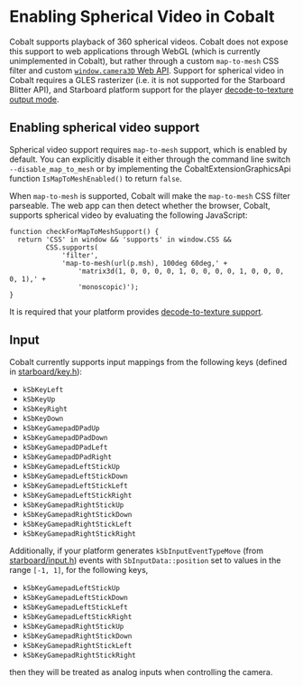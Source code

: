 # Enabling Spherical Video in Cobalt

Cobalt supports playback of 360 spherical videos.  Cobalt does not expose
this support to web applications through WebGL (which is currently
unimplemented in Cobalt), but rather through a custom `map-to-mesh` CSS
filter and custom [`window.camera3D` Web API](../dom/camera_3d.idl). Support
for spherical video in Cobalt requires a GLES rasterizer (i.e. it is not
supported for the Starboard Blitter API), and Starboard platform support for
the player
[decode-to-texture output mode](../../starboard/doc/howto_decode_to_texture.md).

## Enabling spherical video support

Spherical video support requires `map-to-mesh` support, which is enabled by
default. You can explicitly disable it either through the command line switch
`--disable_map_to_mesh` or by implementing the CobaltExtensionGraphicsApi
function `IsMapToMeshEnabled()` to return `false`.

When `map-to-mesh` is supported, Cobalt will make the `map-to-mesh` CSS filter
parseable.  The web app can then detect whether the browser, Cobalt, supports
spherical video by evaluating the following JavaScript:

```
function checkForMapToMeshSupport() {
  return 'CSS' in window && 'supports' in window.CSS &&
         CSS.supports(
             'filter',
             'map-to-mesh(url(p.msh), 100deg 60deg,' +
                 'matrix3d(1, 0, 0, 0, 0, 1, 0, 0, 0, 0, 1, 0, 0, 0, 0, 1),' +
                 'monoscopic)');
}
```

It is required that your platform provides
[decode-to-texture support](../../starboard/doc/howto_decode_to_texture.md).

## Input

Cobalt currently supports input mappings from the following keys (defined in [starboard/key.h](../../starboard/key.h)):

 - `kSbKeyLeft`
 - `kSbKeyUp`
 - `kSbKeyRight`
 - `kSbKeyDown`
 - `kSbKeyGamepadDPadUp`
 - `kSbKeyGamepadDPadDown`
 - `kSbKeyGamepadDPadLeft`
 - `kSbKeyGamepadDPadRight`
 - `kSbKeyGamepadLeftStickUp`
 - `kSbKeyGamepadLeftStickDown`
 - `kSbKeyGamepadLeftStickLeft`
 - `kSbKeyGamepadLeftStickRight`
 - `kSbKeyGamepadRightStickUp`
 - `kSbKeyGamepadRightStickDown`
 - `kSbKeyGamepadRightStickLeft`
 - `kSbKeyGamepadRightStickRight`

Additionally, if your platform generates `kSbInputEventTypeMove` (from
[starboard/input.h](../../starboard/input.h)) events with
`SbInputData::position` set to values in the range `[-1, 1]`, for the following
keys,

 - `kSbKeyGamepadLeftStickUp`
 - `kSbKeyGamepadLeftStickDown`
 - `kSbKeyGamepadLeftStickLeft`
 - `kSbKeyGamepadLeftStickRight`
 - `kSbKeyGamepadRightStickUp`
 - `kSbKeyGamepadRightStickDown`
 - `kSbKeyGamepadRightStickLeft`
 - `kSbKeyGamepadRightStickRight`

then they will be treated as analog inputs when controlling the camera.
